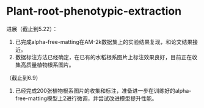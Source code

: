 # Plant-root-phenotypic-extraction

进展（截止到5.22）：
1. 已完成alpha-free-matting在AM-2k数据集上的实验结果复现，和论文结果接近。
2. 数据标注方法已经确定，在已有的水稻根系图片上标注效果良好，目前正在收集高质量植物根系图片。

（截止到6.9）
1. 已经完成200张植物根系图片的收集和标注，准备进一步在训练好的alpha-free-matting模型上2进行微调，并尝试改进模型提升性能。

